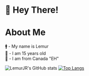 # 👋 Hey There!

# About Me
🚹 - My name is Lemur  
🔞 - I am 15 years old  
🍁 - I am from Canada "EH"  





![LemurJR's GitHub stats](https://github-readme-stats.vercel.app/api?username=LemurJR&show_icons=true&theme=radical)
[![Top Langs](https://github-readme-stats.vercel.app/api/top-langs/?username=anuraghazra&layout=compact)](https://github.com/anuraghazra/github-readme-stats)
